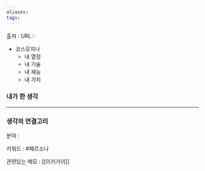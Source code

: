 ```yaml
---
aliases: 
tags:
---
```

출처 : 
URL : 

- 코스모지나
    - 내 열정
    - 내 기술
    - 내 재능
    - 내 가치
### 내가 한 생각

---
### 생각의 연결고리
분야 : 

키워드 : #페르소나 


관련있는 메모 : [[이키가이]]

